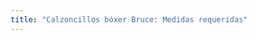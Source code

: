 ```yaml
---
title: "Calzoncillos bóxer Bruce: Medidas requeridas"
---
```


<DesignMeasurements design='bruce' />
